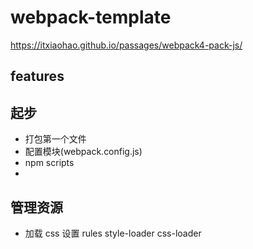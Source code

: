 # webpack-template

https://itxiaohao.github.io/passages/webpack4-pack-js/

## features

## 起步

- 打包第一个文件
- 配置模块(webpack.config.js)
- npm scripts
-

## 管理资源

- 加载 css 设置 rules style-loader css-loader
